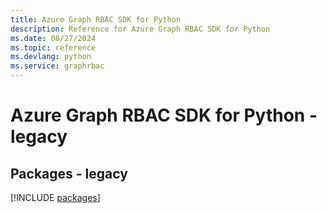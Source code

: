 ```yaml
---
title: Azure Graph RBAC SDK for Python
description: Reference for Azure Graph RBAC SDK for Python
ms.date: 08/27/2024
ms.topic: reference
ms.devlang: python
ms.service: graphrbac
---
```

# Azure Graph RBAC SDK for Python - legacy
## Packages - legacy
[!INCLUDE [packages](graph-rbac-index.md)]
